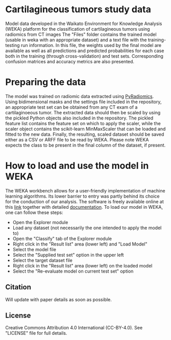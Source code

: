 # Cartilagineous tumors study data

Model data developed in the Waikato Environment for Knowledge Analysis (WEKA) platform for the classification of cartilagineous tumors using radiomics from CT images
The "Files" folder contains the trained model (usable in weka with an appropriate dataset) and a text file with the training-testing run information. In this file, the weights used by the final model are available as well as all predictions and predicted probabilities for each case both in the training (through cross-validation) and test sets. Corresponding confusion matrices and accuracy metrics are also presented.

# Preparing the data

The model was trained on radiomic data extracted using [PyRadiomics](https://pyradiomics.readthedocs.io/en/latest/). Using bidimensional masks and the settings file included in the repository, an appropriate test set can be obtained from any CT exam of a cartilaginoeous tumor.
The extracted data should then be scaled by using the pickled Python objects also included in the repository. The pickled feature list contains the feature set on which to apply the scaler, while the scaler object contains the scikit-learn MinMaxScaler that can be loaded and fitted to the new data.
Finally, the resulting, scaled dataset should be saved either as a CSV or ARFF file to be read by WEKA. Please note WEKA expects the class to be present in the final column of the dataset, if present.

# How to load and use the model in WEKA

The WEKA workbench allows for a user-friendly implementation of machine learning algorithms. Its lower barrier to entry was partly behind its choice for the conduction of our analysis. The software is freely available online at this [link](https://www.cs.waikato.ac.nz/ml/weka/) together with detailed [documentation](https://waikato.github.io/weka-wiki/).
To load our model in WEKA, one can follow these steps:
- Open the Explorer module
- Load any dataset (not necessarily the one intended to apply the model to)
- Open the "Classify" tab of the Explorer module
- Right click in the "Result list" area (lower left) and "Load Model"
- Select the model file
- Select the "Supplied test set" option in the upper left
- Select the target dataset file
- Right click in the "Result list" area (lower left) on the loaded model
- Select the "Re-evaluate model on current test set" option

## Citation

Will update with paper details as soon as possible.

## License

Creative Commons Attribution 4.0 International (CC-BY-4.0). See "LICENSE" file for full details.
